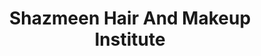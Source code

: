 ---
title: "Shazmeen Hair And Makeup Institute"
url: /karachi/shazmeen-hair-and-makeup-institute/
shop: beauty
---